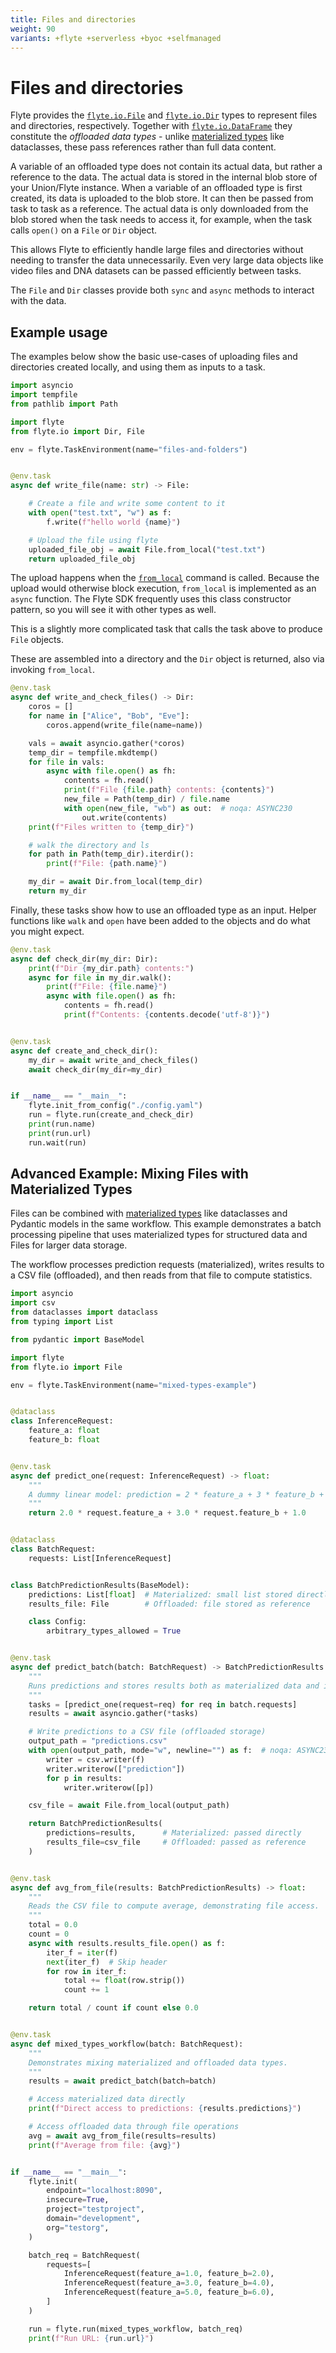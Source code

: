 ```yaml
---
title: Files and directories
weight: 90
variants: +flyte +serverless +byoc +selfmanaged
---
```


# Files and directories

Flyte provides the [`flyte.io.File`](../../api-reference/flyte-sdk/packages/flyte.io#flyteiofile) and
[`flyte.io.Dir`](../../api-reference/flyte-sdk/packages/flyte.io#flyteiodir) types to represent files and directories, respectively.
Together with [`flyte.io.DataFrame`](./dataframes) they constitute the *offloaded data types* - unlike [materialized types](./dataclasses-and-structures) like dataclasses, these pass references rather than full data content.

A variable of an offloaded type does not contain its actual data, but rather a reference to the data.
The actual data is stored in the internal blob store of your Union/Flyte instance.
When a variable of an offloaded type is first created, its data is uploaded to the blob store.
It can then be passed from task to task as a reference.
The actual data is only downloaded from the blob stored when the task needs to access it, for example, when the task calls `open()` on a `File` or `Dir` object.

This allows Flyte to efficiently handle large files and directories without needing to transfer the data unnecessarily.
Even very large data objects like video files and DNA datasets can be passed efficiently between tasks.

The `File` and `Dir` classes provide both `sync` and `async` methods to interact with the data.

## Example usage

The examples below show the basic use-cases of uploading files and directories created locally, and using them as inputs to a task.

```python
import asyncio
import tempfile
from pathlib import Path

import flyte
from flyte.io import Dir, File

env = flyte.TaskEnvironment(name="files-and-folders")


@env.task
async def write_file(name: str) -> File:

    # Create a file and write some content to it
    with open("test.txt", "w") as f:
        f.write(f"hello world {name}")

    # Upload the file using flyte
    uploaded_file_obj = await File.from_local("test.txt")
    return uploaded_file_obj

```

The upload happens when the [`from_local`](../../api-reference/flyte-sdk/packages/flyte.io#from_local) command is called.
Because the upload would otherwise block execution, `from_local` is implemented as an `async` function.
The Flyte SDK frequently uses this class constructor pattern, so you will see it with other types as well.

This is a slightly more complicated task that calls the task above to produce `File` objects.

These are assembled into a directory and the `Dir` object is returned, also via invoking `from_local`.

```python
@env.task
async def write_and_check_files() -> Dir:
    coros = []
    for name in ["Alice", "Bob", "Eve"]:
        coros.append(write_file(name=name))

    vals = await asyncio.gather(*coros)
    temp_dir = tempfile.mkdtemp()
    for file in vals:
        async with file.open() as fh:
            contents = fh.read()
            print(f"File {file.path} contents: {contents}")
            new_file = Path(temp_dir) / file.name
            with open(new_file, "wb") as out:  # noqa: ASYNC230
                out.write(contents)
    print(f"Files written to {temp_dir}")

    # walk the directory and ls
    for path in Path(temp_dir).iterdir():
        print(f"File: {path.name}")

    my_dir = await Dir.from_local(temp_dir)
    return my_dir
```

Finally, these tasks show how to use an offloaded type as an input.
Helper functions like `walk` and `open` have been added to the objects
and do what you might expect.

```python
@env.task
async def check_dir(my_dir: Dir):
    print(f"Dir {my_dir.path} contents:")
    async for file in my_dir.walk():
        print(f"File: {file.name}")
        async with file.open() as fh:
            contents = fh.read()
            print(f"Contents: {contents.decode('utf-8')}")


@env.task
async def create_and_check_dir():
    my_dir = await write_and_check_files()
    await check_dir(my_dir=my_dir)


if __name__ == "__main__":
    flyte.init_from_config("./config.yaml")
    run = flyte.run(create_and_check_dir)
    print(run.name)
    print(run.url)
    run.wait(run)
```

## Advanced Example: Mixing Files with Materialized Types

Files can be combined with [materialized types](./dataclasses-and-structures) like dataclasses and Pydantic models in the same workflow. This example demonstrates a batch processing pipeline that uses materialized types for structured data and Files for larger data storage.

The workflow processes prediction requests (materialized), writes results to a CSV file (offloaded), and then reads from that file to compute statistics.

```python
import asyncio
import csv
from dataclasses import dataclass
from typing import List

from pydantic import BaseModel

import flyte
from flyte.io import File

env = flyte.TaskEnvironment(name="mixed-types-example")


@dataclass
class InferenceRequest:
    feature_a: float
    feature_b: float


@env.task
async def predict_one(request: InferenceRequest) -> float:
    """
    A dummy linear model: prediction = 2 * feature_a + 3 * feature_b + bias(=1.0)
    """
    return 2.0 * request.feature_a + 3.0 * request.feature_b + 1.0


@dataclass
class BatchRequest:
    requests: List[InferenceRequest]


class BatchPredictionResults(BaseModel):
    predictions: List[float]  # Materialized: small list stored directly
    results_file: File        # Offloaded: file stored as reference

    class Config:
        arbitrary_types_allowed = True


@env.task
async def predict_batch(batch: BatchRequest) -> BatchPredictionResults:
    """
    Runs predictions and stores results both as materialized data and in a file.
    """
    tasks = [predict_one(request=req) for req in batch.requests]
    results = await asyncio.gather(*tasks)

    # Write predictions to a CSV file (offloaded storage)
    output_path = "predictions.csv"
    with open(output_path, mode="w", newline="") as f:  # noqa: ASYNC230
        writer = csv.writer(f)
        writer.writerow(["prediction"])
        for p in results:
            writer.writerow([p])

    csv_file = await File.from_local(output_path)

    return BatchPredictionResults(
        predictions=results,      # Materialized: passed directly
        results_file=csv_file     # Offloaded: passed as reference
    )


@env.task
async def avg_from_file(results: BatchPredictionResults) -> float:
    """
    Reads the CSV file to compute average, demonstrating file access.
    """
    total = 0.0
    count = 0
    async with results.results_file.open() as f:
        iter_f = iter(f)
        next(iter_f)  # Skip header
        for row in iter_f:
            total += float(row.strip())
            count += 1

    return total / count if count else 0.0


@env.task
async def mixed_types_workflow(batch: BatchRequest):
    """
    Demonstrates mixing materialized and offloaded data types.
    """
    results = await predict_batch(batch=batch)

    # Access materialized data directly
    print(f"Direct access to predictions: {results.predictions}")

    # Access offloaded data through file operations
    avg = await avg_from_file(results=results)
    print(f"Average from file: {avg}")


if __name__ == "__main__":
    flyte.init(
        endpoint="localhost:8090",
        insecure=True,
        project="testproject",
        domain="development",
        org="testorg",
    )

    batch_req = BatchRequest(
        requests=[
            InferenceRequest(feature_a=1.0, feature_b=2.0),
            InferenceRequest(feature_a=3.0, feature_b=4.0),
            InferenceRequest(feature_a=5.0, feature_b=6.0),
        ]
    )

    run = flyte.run(mixed_types_workflow, batch_req)
    print(f"Run URL: {run.url}")
```

